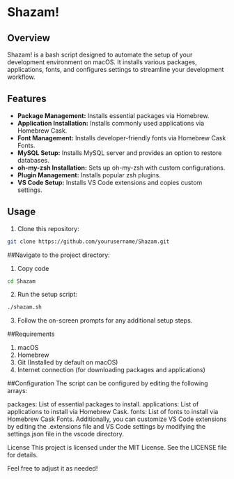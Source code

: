 # Shazam!

## Overview

Shazam! is a bash script designed to automate the setup of your development environment on macOS. It installs various packages, applications, fonts, and configures settings to streamline your development workflow.

## Features

- **Package Management:** Installs essential packages via Homebrew.
- **Application Installation:** Installs commonly used applications via Homebrew Cask.
- **Font Management:** Installs developer-friendly fonts via Homebrew Cask Fonts.
- **MySQL Setup:** Installs MySQL server and provides an option to restore databases.
- **oh-my-zsh Installation:** Sets up oh-my-zsh with custom configurations.
- **Plugin Management:** Installs popular zsh plugins.
- **VS Code Setup:** Installs VS Code extensions and copies custom settings.

## Usage

1. Clone this repository:

```bash
git clone https://github.com/yourusername/Shazam.git
```

##Navigate to the project directory:

1. Copy code

```bash
cd Shazam
```

2. Run the setup script:
```bash
./shazam.sh
```

3. Follow the on-screen prompts for any additional setup steps.

##Requirements
1. macOS
2. Homebrew
3. Git (Installed by default on macOS)
4. Internet connection (for downloading packages and applications)

##Configuration
The script can be configured by editing the following arrays:

packages: List of essential packages to install.
applications: List of applications to install via Homebrew Cask.
fonts: List of fonts to install via Homebrew Cask Fonts.
Additionally, you can customize VS Code extensions by editing the .extensions file and VS Code settings by modifying the settings.json file in the vscode directory.

License
This project is licensed under the MIT License. See the LICENSE file for details.

Feel free to adjust it as needed!
